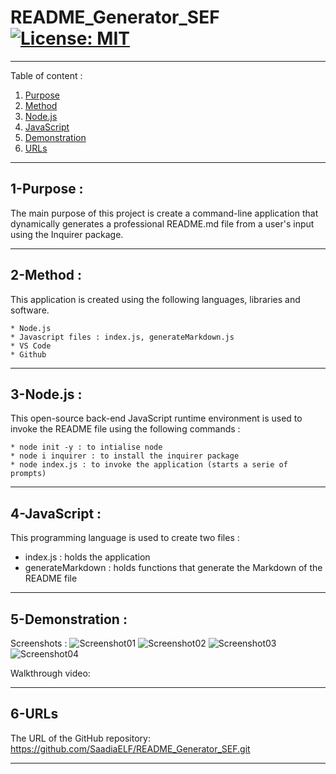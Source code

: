 # README_Generator_SEF [![License: MIT](https://img.shields.io/badge/License-MIT-yellow.svg)](https://opensource.org/licenses/MIT)
-----------------------------------------------------------------------------------------------------------------------
Table of content :

1. [Purpose](#1-Purpose)
2. [Method](#2-Method)
3. [Node.js](#3-Node.js)
5. [JavaScript](#4-JavaScript) 
6. [Demonstration](#5-Demonstration)
7. [URLs](#6-URLs) 

-----------------------------------------------------------------------------------------------------------------------

## 1-Purpose :

The main purpose of this project is create a command-line application that dynamically generates a professional README.md file from a user's input using the Inquirer package. 

-----------------------------------------------------------------------------------------------------------------------

## 2-Method : 

This application is created using the following languages, libraries and software.

    * Node.js
    * Javascript files : index.js, generateMarkdown.js
    * VS Code
    * Github
   
-----------------------------------------------------------------------------------------------------------------------

## 3-Node.js : 
    
This open-source back-end JavaScript runtime environment is used to invoke the README file using the following commands :

    * node init -y : to intialise node
    * node i inquirer : to install the inquirer package
    * node index.js : to invoke the application (starts a serie of prompts)
-----------------------------------------------------------------------------------------------------------------------

## 4-JavaScript : 

This programming language is used to create two files :

* index.js : holds the application 
* generateMarkdown : holds functions that generate the Markdown of the README file

-----------------------------------------------------------------------------------------------------------------------

## 5-Demonstration :

Screenshots :
![Screenshot01](./Assets/Screenshot-01-Desktop.JPG)
![Screenshot02](./Assets/Screenshot-02-Desktop.JPG)
![Screenshot03](./Assets/Screenshot-03-Desktop.JPG)
![Screenshot04](./Assets/Screenshot-04-Desktop.JPG)

Walkthrough video:

-----------------------------------------------------------------------------------------------------------------------

## 6-URLs

The URL of the GitHub repository: https://github.com/SaadiaELF/README_Generator_SEF.git

-----------------------------------------------------------------------------------------------------------------------
